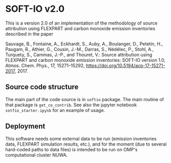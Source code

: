 # SOFT-IO v2.0
This is a version 2.0 of an implementation of the methodology of source attribution using FLEXPART and carbon monoxide emission inventories described in the paper

Sauvage, B., Fontaine, A., Eckhardt, S., Auby, A., Boulanger, D., Petetin, H., Paugam, R., Athier, G., Cousin, J.-M., Darras, S., Nédélec, P., Stohl, A., Turquety, S., Cammas, J.-P., and Thouret, V.: Source attribution using FLEXPART and carbon monoxide emission inventories: SOFT-IO version 1.0, Atmos. Chem. Phys., 17, 15271–15292, https://doi.org/10.5194/acp-17-15271-2017, 2017.


## Source code structure
The main part of the code source is in `softio` package. The main routine of that package is `get_co_contrib`.
See also the jupyter notebook `sotfio_starter.ipynb` for an example of usage.


## Deployment
This software needs some external data to be run (emission inventories data, FLEXPART simulation results, etc.),
and for the moment (due to several hard-coded paths to data files) is intended to be run on
OMP's computational cluster NUWA.
